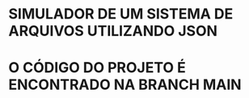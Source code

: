 # SIMULADOR DE UM SISTEMA DE ARQUIVOS UTILIZANDO JSON
# O CÓDIGO DO PROJETO É ENCONTRADO NA BRANCH MAIN
